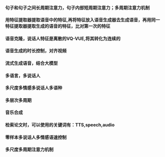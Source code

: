 #### 句子和句子之间长周期注意力，句子内部短周期注意力；多周期注意力机制

#### 用特征提取器提取语音中的特征,再将特征放入语音生成器去生成语音，再用同一特征提取器提取生成的语音的特征，比对第一次的特征

#### 语音克隆，说话人特征是离散的VQ-VUE,将其转化为连续的

#### 语音生成的时长控制，对齐视频

#### 流式生成语音，结合大模型

#### 多语言，多说话人

#### 多尺度多情感多说话人多语种

#### 多层次多周期

#### 音乐合成

#### 检索论文时，可以使用的关键词有：TTS,speech,audio

#### 零样本多说话人多情感语速控制

#### 多尺度多周期注意力机制